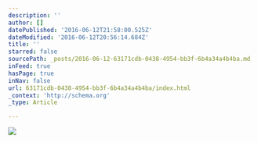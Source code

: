 ```yaml
---
description: ''
author: []
datePublished: '2016-06-12T21:58:00.525Z'
dateModified: '2016-06-12T20:56:14.684Z'
title: ''
starred: false
sourcePath: _posts/2016-06-12-63171cdb-0438-4954-bb3f-6b4a34a4b4ba.md
inFeed: true
hasPage: true
inNav: false
url: 63171cdb-0438-4954-bb3f-6b4a34a4b4ba/index.html
_context: 'http://schema.org'
_type: Article

---
```

![](https://the-grid-user-content.s3-us-west-2.amazonaws.com/bc0a54bb-2559-4674-ae23-6864ca40c5b4.jpg)